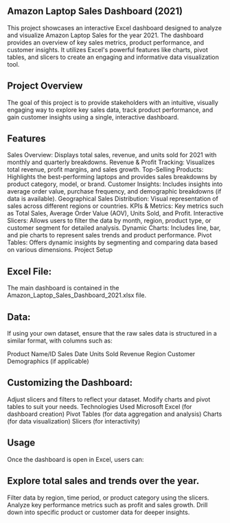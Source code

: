 ## Amazon Laptop Sales Dashboard (2021)
This project showcases an interactive Excel dashboard designed to analyze and visualize Amazon Laptop Sales for the year 2021. The dashboard provides an overview of key sales metrics, product performance, and customer insights. It utilizes Excel's powerful features like charts, pivot tables, and slicers to create an engaging and informative data visualization tool.

## Project Overview
The goal of this project is to provide stakeholders with an intuitive, visually engaging way to explore key sales data, track product performance, and gain customer insights using a single, interactive dashboard.

## Features
Sales Overview: Displays total sales, revenue, and units sold for 2021 with monthly and quarterly breakdowns.
Revenue & Profit Tracking: Visualizes total revenue, profit margins, and sales growth.
Top-Selling Products: Highlights the best-performing laptops and provides sales breakdowns by product category, model, or brand.
Customer Insights: Includes insights into average order value, purchase frequency, and demographic breakdowns (if data is available).
Geographical Sales Distribution: Visual representation of sales across different regions or countries.
KPIs & Metrics: Key metrics such as Total Sales, Average Order Value (AOV), Units Sold, and Profit.
Interactive Slicers: Allows users to filter the data by month, region, product type, or customer segment for detailed analysis.
Dynamic Charts: Includes line, bar, and pie charts to represent sales trends and product performance.
Pivot Tables: Offers dynamic insights by segmenting and comparing data based on various dimensions.
Project Setup

## Excel File:
The main dashboard is contained in the Amazon_Laptop_Sales_Dashboard_2021.xlsx file.

## Data:
If using your own dataset, ensure that the raw sales data is structured in a similar format, with columns such as:

Product Name/ID
Sales Date
Units Sold
Revenue
Region
Customer Demographics (if applicable)
## Customizing the Dashboard:

Adjust slicers and filters to reflect your dataset.
Modify charts and pivot tables to suit your needs.
Technologies Used
Microsoft Excel (for dashboard creation)
Pivot Tables (for data aggregation and analysis)
Charts (for data visualization)
Slicers (for interactivity)
## Usage
Once the dashboard is open in Excel, users can:

## Explore total sales and trends over the year.
Filter data by region, time period, or product category using the slicers.
Analyze key performance metrics such as profit and sales growth.
Drill down into specific product or customer data for deeper insights.
